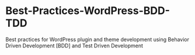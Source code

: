# Best-Practices-WordPress-BDD-TDD
Best practices for WordPress plugin and theme development using Behavior Driven Development [BDD] and Test Driven Development

